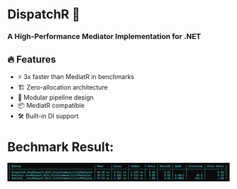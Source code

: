 # DispatchR 🚀
### A High-Performance Mediator Implementation for .NET

## 🔥 Features
- ⚡ 3x faster than MediatR in benchmarks
- 🏗️ Zero-allocation architecture
- 🧩 Modular pipeline design
- 📦 MediatR compatible
- 🛠️ Built-in DI support

# Bechmark Result:
![Benchmark Result](./src/Benchmark/result.jpg)
